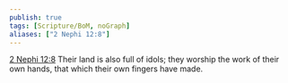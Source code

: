 ```yaml
---
publish: true
tags: [Scripture/BoM, noGraph]
aliases: ["2 Nephi 12:8"]
---
```

[2 Nephi 12:8](https://churchofjesuschrist.org/study/scriptures/bofm/2-ne/12?lang=eng&id=p8#p8) Their land is also full of idols; they worship the work of their own hands, that which their own fingers have made.
